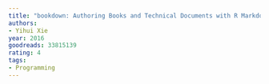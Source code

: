 ```yaml
---
title: "bookdown: Authoring Books and Technical Documents with R Markdown"
authors:
- Yihui Xie
year: 2016
goodreads: 33815139
rating: 4
tags:
- Programming
---
```

